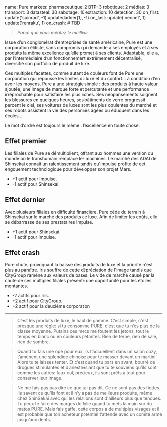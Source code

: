name: Pure
markets:
    pharmaceutique: 2
    BTP: 3
    robotique: 2
    médias: 3
    transport: 3
datasteal: 30
sabotage: 10
extraction: 10
detection: 30
on_first:
    update('spinrad', -1)
    update(ladder[1], -1)
on_last:
    update('neonet', 1)
    update('renraku', 1)
on_crash:
    # TBD

> *Parce que vous méritez le meilleur*

Issue d’un conglomérat d’entreprises de santé américaine, Pure est une corporation élitiste, sans compromis qui demande à ses employés et à ses produits la même excellence qu’elle promet à ses clients. Adaptable, elle a, par l’intermédiaire d’un fonctionnement extrêmement décentralisé, diversifié son portfolio de produit de luxe. 

Ces multiples facettes, comme autant de couleurs font de Pure une corporation qui repousse les limites du luxe et du confort… à condition d’en avoir les moyens. Pure a une stratégie simple : des produits à haute valeur ajoutée, une image de marque forte et percutante et une performance irréprochable pour satisfaire les plus riches. Ses néopansements soignent les blessures en quelques heures, ses bâtiments de verre progressif percent le ciel, ses voitures de luxes sont les plus opulentes du marché et ses robots assistent la vie des personnes âgées ou éduquent dans les écoles… 

Le mot d’ordre est toujours le même : l’excellence en toute chose.

## Effet premier
Les filiales de Pure se démultiplient, offrant aux hommes une version du monde où le transhumain remplace les machines. Le marché des ADAI de Shinsekai connait un ralentissement tandis qu'Impulse profite de cet engouement technologique pour développer son projet Mars.

* +1 actif pour Impulse.
* -1 actif pour Shinsekai.

## Effet dernier
Avec plusieurs filiales en difficulté financière, Pure cède du terrain à Shinsekai sur le marché des produits de luxe. Afin de limiter les coûts, elle se débarrasse de ses prestataires Impulse.

* +1 actif pour Shinsekai.
* -1 actif pour Impulse.

## Effet crash
Pure chute, provoquant la baisse des produits de luxe et la priorité n'est plus au paraître. Iris souffre de cette dépréciation de l'image tandis que CityGroup ramène aux valeurs de bases. Le vide de marché causé par la chute de ses multiples filiales présente une opportunité pour les étoiles montantes.

* -2 actifs pour Iris.
* +2 actif pour CityGroup.
* +2 actif pour la deuxième corporation

---

>C’est les produits de luxe, le haut de gamme. C’est simple, c'est presque une règle: si tu consomme PURE, c'est que tu n’es plus de la classe moyenne. Putains ces mecs me foutent les jetons, tout le temps en blanc ou en couleurs pétantes. Rien de terne, rien de sale, rien de sombre. 

>Quand tu fais une opé pour eux, ils t’accueillent dans un salon cozy, t’amènent une splendide chinoise pour te masser devant un martini. Alors tu te laisses tenter. Et c’est quand tu pars en avant, bourré de drogues stimulantes et d’anesthésiant que tu te souviens qu’ils sont comme les autres: faux cul, précieux, ils sont prêts à tout pour conserver leur image.

>Ne me fais pas pas dire ce que j’ai pas dit. Ce ne sont pas des fiottes. Ils savent ce qu’ils font et il n’y a pas de meilleurs produits, même chez ShinSekai avec qui les relations sont d'ailleurs plus que tendues. Tu peux te faire des marges de folie quand tu mets la main sur du matos PURE. Mais fais gaffe, cette corpos a de multiples visages et il est probable que ton acheteur potentiel t’attende avec un comité armé jusqu’aux dents.
